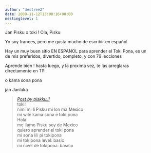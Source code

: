 ```yaml
---
author: "destree2"
date: 2008-11-12T13:08:16+00:00
nestinglevel: 1
---
```

Jan Pisku o toki ! Ola, Pisku  
  
Yo soy frances, pero me gusta mucho de escribir en español.  
  
Hay un muy buen sitio EN ESPANOL para aprender el Toki Pona, es un  
de mis preferidos, divertido, completo, y con 76 lecciones  
  
Aprende bien ! hasta luego, y la proxima vez, te las arreglaras  
directamente en TP  
  
o kama sona pona  
  
jan Janluka  

> [_Post by piskku\_1_](/6adrMQKw/mi-wile-kama-sona-e-toki-pona-busco-maestro-looking-for-teacher#post1)  
> toki!  
> nimi mi li Pisku mi lon ma Mesico  
> mi wile kama sona e toki pona  
> Hola  
> me llamo Pisku soy de Mexico  
> quiero aprender el toki pona  
> mi sona lili pi tokipona  
> mi tokipona level: basic  
> mi nivel de tokipona: basico  
>